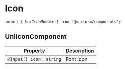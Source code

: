 # Icon

`import { UniIconModule } from '@uniform/components';`

## UniIconComponent

| Property                     | Description                        |
|------------------------------|------------------------------------|
| `@Input() icon: string`      | Font Icon                          |
